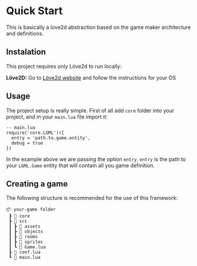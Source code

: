 # Quick Start

This is basically a love2d abstraction based on the game maker architecture and definitions.

## Instalation

This project requires only Löve2d to run locally:

**Löve2D:** Go to [Löve2d website](https://love2d.org) and follow the instructions for your OS

## Usage

The project setup is really simple. First of all add `core` folder into your project, and in your `main.lua` file import it:
```
-- main.lua
require('core.LGML')({
  entry = 'path.to.game.entity',
  debug = true
})
``` 
In the example above we are passing the option `entry`. `entry` is the path to your `LGML.Game` entity that will contain all you game definition.

## Creating a game
The following structure is recommended for the use of this framework:

```
📦 your-game folder
 ┣ 📂 core
 ┣ 📂 src
 ┃ ┣ 📂 assets
 ┃ ┣ 📂 objects
 ┃ ┣ 📂 rooms
 ┃ ┣ 📂 sprites
 ┃ ┗ 📜 Game.lua
 ┣ 📜 conf.lua
 ┗ 📜 main.lua
 ```